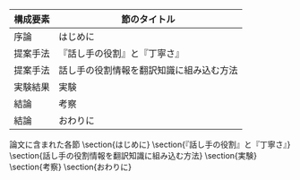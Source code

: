 構成要素 | 節のタイトル
 --- | --- 
序論 | はじめに
提案手法 | 『話し手の役割』と『丁寧さ』
提案手法 | 話し手の役割情報を翻訳知識に組み込む方法
実験結果 | 実験
結論 | 考察
結論 | おわりに

論文に含まれた各節
\section{はじめに}
\section{『話し手の役割』と『丁寧さ』}
\section{話し手の役割情報を翻訳知識に組み込む方法}
\section{実験}
\section{考察}
\section{おわりに}

